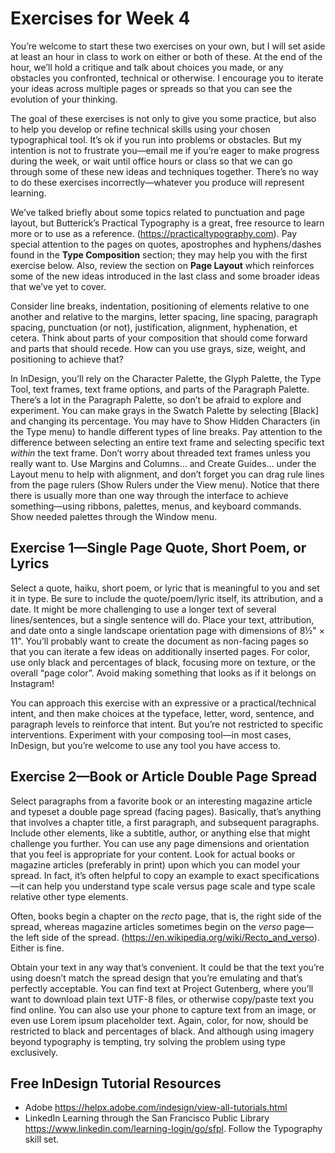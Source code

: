 # Exercises for Week 4

You’re welcome to start these two exercises on your own, but I will set aside at least an hour in class to work on either or both of these. At the end of the hour, we’ll hold a critique and talk about choices you made, or any obstacles you confronted, technical or otherwise. I encourage you to iterate your ideas across multiple pages or spreads so that you can see the evolution of your thinking. 

The goal of these exercises is not only to give you some practice, but also to help you develop or refine technical skills using your chosen typographical tool. It’s ok if you run into problems or obstacles. But my intention is not to frustrate you—email me if you’re eager to make progress during the week, or wait until office hours or class so that we can go through some of these new ideas and techniques together. There’s no way to do these exercises incorrectly—whatever you produce will represent learning.

We’ve talked briefly about some topics related to punctuation and page layout, but Butterick’s Practical Typography is a great, free resource to learn more or to use as a reference. (https://practicaltypography.com). Pay special attention to the pages on quotes, apostrophes and hyphens/dashes found in the **Type Composition** section; they may help you with the first exercise below. Also, review the section on **Page Layout** which reinforces some of the new ideas introduced in the last class and some broader ideas that we’ve yet to cover.

Consider line breaks, indentation, positioning of elements relative to one another and relative to the margins, letter spacing, line spacing, paragraph spacing, punctuation (or not), justification, alignment, hyphenation, et cetera. Think about parts of your composition that should come forward and parts that should recede. How can you use grays, size, weight, and positioning to achieve that?

In InDesign, you’ll rely on the Character Palette, the Glyph Palette, the Type Tool, text frames, text frame options, and parts of the Paragraph Palette. There’s a lot in the Paragraph Palette, so don’t be afraid to explore and experiment. You can make grays in the Swatch Palette by selecting [Black] and changing its percentage. You may have to Show Hidden Characters (in the Type menu) to handle different types of line breaks. Pay attention to the difference between selecting an entire text frame and selecting specific text *within* the text frame. Don’t worry about threaded text frames unless you really want to. Use Margins and Columns… and Create Guides… under the Layout menu to help with alignment, and don’t forget you can drag rule lines from the page rulers (Show Rulers under the View menu). Notice that there there is usually more than one way through the interface to achieve something—using ribbons, palettes, menus, and keyboard commands. Show needed palettes through the Window menu.

## Exercise 1—Single Page Quote, Short Poem, or Lyrics
Select a quote, haiku, short poem, or lyric that is meaningful to you and set it in type. Be sure to include the quote/poem/lyric itself, its attribution, and a date. It might be more challenging to use a longer text of several lines/sentences, but a single sentence will do. Place your text, attribution, and date onto a single landscape orientation page with dimensions of 8½" × 11". You’ll probably want to create the document as non-facing pages so that you can iterate a few ideas on additionally inserted pages. For color, use only black and percentages of black, focusing more on texture, or the overall “page color”. Avoid making something that looks as if it belongs on Instagram!

You can approach this exercise with an expressive or a practical/technical intent, and then make choices at the typeface, letter, word, sentence, and paragraph levels to reinforce that intent. But you’re not restricted to specific interventions. Experiment with your composing tool—in most cases, InDesign, but you’re welcome to use any tool you have access to. 

## Exercise 2—Book or Article Double Page Spread
Select paragraphs from a favorite book or an interesting magazine article and typeset a double page spread (facing pages). Basically, that’s anything that involves a chapter title, a first paragraph, and subsequent paragraphs. Include other elements, like a subtitle, author, or anything else that might challenge you further. You can use any page dimensions and orientation that you feel is appropriate for your content. Look for actual books or magazine articles (preferably in print) upon which you can model your spread. In fact, it’s often helpful to copy an example to exact specifications—it can help you understand type scale versus page scale and type scale relative other type elements.

Often, books begin a chapter on the *recto* page, that is, the right side of the spread, whereas magazine articles sometimes begin on the *verso* page—the left side of the spread. (https://en.wikipedia.org/wiki/Recto_and_verso). Either is fine. 

Obtain your text in any way that’s convenient. It could be that the text you’re using doesn’t match the spread design that you’re emulating and that’s perfectly acceptable. You can find text at Project Gutenberg, where you’ll want to download plain text UTF-8 files, or otherwise copy/paste text you find online. You can also use your phone to capture text from an image, or even use Lorem ipsum placeholder text. Again, color, for now, should be restricted to black and percentages of black. And although using imagery beyond typography is tempting, try solving the problem using type exclusively.

## Free InDesign Tutorial Resources
* Adobe https://helpx.adobe.com/indesign/view-all-tutorials.html
* LinkedIn Learning through the San Francisco Public Library https://www.linkedin.com/learning-login/go/sfpl. Follow the Typography skill set.